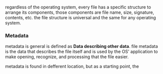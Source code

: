 regardless of the operating system, every file has a specific structure to arrange its components, those components are file name, size, signature, contents, etc.
the file structure is universal and the same for any operating system.
### Metadata
metadata is general is defined as **Data describing other data**. file metadata is the data that describes the file itself and is used by the OS' application to make opening, recognize,
and processing that the file easier.

metadata is found in defferent location, but as a starting point, the 
